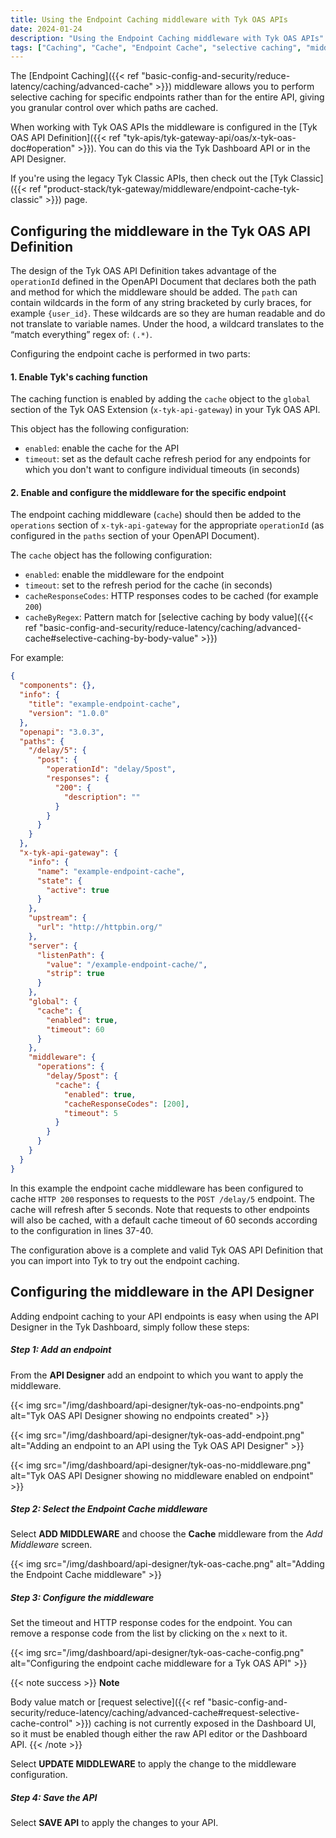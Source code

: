 ```yaml
---
title: Using the Endpoint Caching middleware with Tyk OAS APIs
date: 2024-01-24
description: "Using the Endpoint Caching middleware with Tyk OAS APIs"
tags: ["Caching", "Cache", "Endpoint Cache", "selective caching", "middleware", "per-endpoint", "Tyk OAS"]
---
```


The [Endpoint Caching]({{< ref "basic-config-and-security/reduce-latency/caching/advanced-cache" >}}) middleware allows you to perform selective caching for specific endpoints rather than for the entire API, giving you granular control over which paths are cached.

When working with Tyk OAS APIs the middleware is configured in the [Tyk OAS API Definition]({{< ref "tyk-apis/tyk-gateway-api/oas/x-tyk-oas-doc#operation" >}}). You can do this via the Tyk Dashboard API or in the API Designer.

If you're using the legacy Tyk Classic APIs, then check out the [Tyk Classic]({{< ref "product-stack/tyk-gateway/middleware/endpoint-cache-tyk-classic" >}}) page.

## Configuring the middleware in the Tyk OAS API Definition

The design of the Tyk OAS API Definition takes advantage of the `operationId` defined in the OpenAPI Document that declares both the path and method for which the middleware should be added. The `path` can contain wildcards in the form of any string bracketed by curly braces, for example `{user_id}`. These wildcards are so they are human readable and do not translate to variable names. Under the hood, a wildcard translates to the “match everything” regex of: `(.*)`.

Configuring the endpoint cache is performed in two parts:

#### 1. Enable Tyk's caching function

The caching function is enabled by adding the `cache` object to the `global` section of the Tyk OAS Extension (`x-tyk-api-gateway`) in your Tyk OAS API.

This object has the following configuration:

- `enabled`: enable the cache for the API
- `timeout`: set as the default cache refresh period for any endpoints for which you don't want to configure individual timeouts (in seconds)

#### 2. Enable and configure the middleware for the specific endpoint

The endpoint caching middleware (`cache`) should then be added to the `operations` section of `x-tyk-api-gateway` for the appropriate `operationId` (as configured in the `paths` section of your OpenAPI Document).

The `cache` object has the following configuration:

- `enabled`: enable the middleware for the endpoint
- `timeout`: set to the refresh period for the cache (in seconds)
- `cacheResponseCodes`: HTTP responses codes to be cached (for example `200`)
- `cacheByRegex`: Pattern match for [selective caching by body value]({{< ref "basic-config-and-security/reduce-latency/caching/advanced-cache#selective-caching-by-body-value" >}})

For example:

```json {hl_lines=["37-40", "45-51"],linenos=true, linenostart=1}
{
  "components": {},
  "info": {
    "title": "example-endpoint-cache",
    "version": "1.0.0"
  },
  "openapi": "3.0.3",
  "paths": {
    "/delay/5": {
      "post": {
        "operationId": "delay/5post",
        "responses": {
          "200": {
            "description": ""
          }
        }
      }
    }
  },
  "x-tyk-api-gateway": {
    "info": {
      "name": "example-endpoint-cache",
      "state": {
        "active": true
      }
    },
    "upstream": {
      "url": "http://httpbin.org/"
    },
    "server": {
      "listenPath": {
        "value": "/example-endpoint-cache/",
        "strip": true
      }
    },
    "global": {
      "cache": {
        "enabled": true,
        "timeout": 60
      }
    },
    "middleware": {
      "operations": {
        "delay/5post": {
          "cache": {
            "enabled": true,
            "cacheResponseCodes": [200],
            "timeout": 5
          }
        }
      }
    }
  }
}
```

In this example the endpoint cache middleware has been configured to cache `HTTP 200` responses to requests to the `POST /delay/5` endpoint. The cache will refresh after 5 seconds. Note that requests to other endpoints will also be cached, with a default cache timeout of 60 seconds according to the configuration in lines 37-40.

The configuration above is a complete and valid Tyk OAS API Definition that you can import into Tyk to try out the endpoint caching.

## Configuring the middleware in the API Designer

Adding endpoint caching to your API endpoints is easy when using the API Designer in the Tyk Dashboard, simply follow these steps:

##### Step 1: Add an endpoint

From the **API Designer** add an endpoint to which you want to apply the middleware.

{{< img src="/img/dashboard/api-designer/tyk-oas-no-endpoints.png" alt="Tyk OAS API Designer showing no endpoints created" >}}

{{< img src="/img/dashboard/api-designer/tyk-oas-add-endpoint.png" alt="Adding an endpoint to an API using the Tyk OAS API Designer" >}}

{{< img src="/img/dashboard/api-designer/tyk-oas-no-middleware.png" alt="Tyk OAS API Designer showing no middleware enabled on endpoint" >}}

##### Step 2: Select the Endpoint Cache middleware

Select **ADD MIDDLEWARE** and choose the **Cache** middleware from the _Add Middleware_ screen.

{{< img src="/img/dashboard/api-designer/tyk-oas-cache.png" alt="Adding the Endpoint Cache middleware" >}}

##### Step 3: Configure the middleware

Set the timeout and HTTP response codes for the endpoint. You can remove a response code from the list by clicking on the `x` next to it.

{{< img src="/img/dashboard/api-designer/tyk-oas-cache-config.png" alt="Configuring the endpoint cache middleware for a Tyk OAS API" >}}

{{< note success >}}
**Note**

Body value match or [request selective]({{< ref "basic-config-and-security/reduce-latency/caching/advanced-cache#request-selective-cache-control" >}}) caching is not currently exposed in the Dashboard UI, so it must be enabled though either the raw API editor or the Dashboard API.
{{< /note >}}

Select **UPDATE MIDDLEWARE** to apply the change to the middleware configuration.

##### Step 4: Save the API

Select **SAVE API** to apply the changes to your API.
